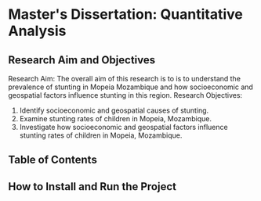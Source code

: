 # Master's Dissertation: Quantitative Analysis

## Research Aim and Objectives
Research Aim: The overall aim of this research is to is to understand the prevalence of stunting in Mopeia Mozambique and how socioeconomic and geospatial factors influence stunting in this region.
Research Objectives:
1.	Identify socioeconomic and geospatial causes of stunting.
2.	Examine stunting rates of children in Mopeia, Mozambique.
3.	Investigate how socioeconomic and geospatial factors influence stunting rates of children in Mopeia, Mozambique.

## Table of Contents

## How to Install and Run the Project
